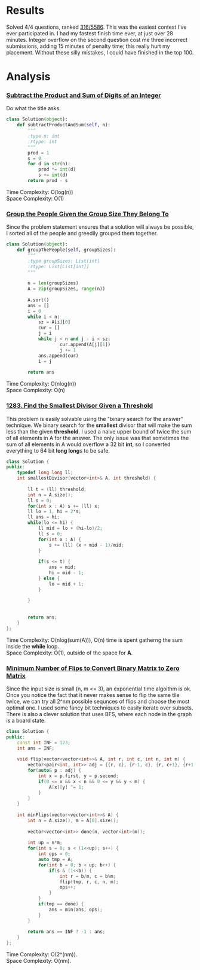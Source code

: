 # Results
Solved 4/4 questions, ranked [316/5586](https://leetcode.com/contest/weekly-contest-166/ranking/). 
This was the easiest contest I've ever participated in. I had my fastest finish time ever, at just over 28 minutes. 
Integer overflow on the second question cost me three incorrect submissions, adding 15 minutes of penalty time; this really hurt
my placement. Without these silly mistakes, I could have finished in the top 100.

# Analysis
### [Subtract the Product and Sum of Digits of an Integer](https://leetcode.com/problems/subtract-the-product-and-sum-of-digits-of-an-integer/)
Do what the title asks.
```Python
class Solution(object):
    def subtractProductAndSum(self, n):
        """
        :type n: int
        :rtype: int
        """
        prod = 1
        s = 0
        for d in str(n):
            prod *= int(d)
            s += int(d)
        return prod - s
```
Time Complexity: O(log(n))<br>
Space Complexity: O(1)<br>
### [Group the People Given the Group Size They Belong To](https://leetcode.com/problems/count-servers-that-communicate/)
Since the problem statement ensures that a solution will always be possible, 
I sorted all of the people and greedily grouped them together.
```Python
class Solution(object):
    def groupThePeople(self, groupSizes):
        """
        :type groupSizes: List[int]
        :rtype: List[List[int]]
        """
        
        n = len(groupSizes)
        A = zip(groupSizes, range(n))
        
        A.sort()
        ans = []
        i = 0
        while i < n:
            sz = A[i][0]
            cur = []
            j = i
            while j < n and j - i < sz:
                    cur.append(A[j][1])
                    j += 1
            ans.append(cur)
            i = j
        
        return ans
```
Time Complexity: O(nlog(n))<br>
Space Complexity: O(n)<br>
### [1283. Find the Smallest Divisor Given a Threshold](https://leetcode.com/problems/find-the-smallest-divisor-given-a-threshold/)
This problem is easily solvable using the "binary search for the answer" technique. We binary search for the **smallest** divisor that
will make the sum less than the given **threshold**. I used a naive upper bound of twice the sum of all elements in A for the answer.
The only issue was that sometimes the sum of all elements in A would overflow a 32 bit **int**, so I converted everything to 64 bit 
**long long**s to be safe.
```C++
class Solution {
public:
    typedef long long ll;
    int smallestDivisor(vector<int>& A, int threshold) {
 
        ll t = (ll) threshold;
        int n = A.size();
        ll s = 0;
        for(int x : A) s += (ll) x;
        ll lo = 1, hi = 2*s;
        ll ans = hi;
        while(lo <= hi) {
            ll mid = lo + (hi-lo)/2;
            ll s = 0;
            for(int x : A) {
                s += (ll) (x + mid - 1)/mid;
            }
            
            if(s <= t) {
                ans = mid;
                hi = mid - 1;
            } else {
                lo = mid + 1;
            }
            
        }
        
        
        return ans;
    }
};
```
Time Complexity: O(nlog(sum(A))), O(n) time is spent gatherng the sum inside the **while** loop. <br>
Space Complexity: O(1), outside of the space for **A**.
### [ Minimum Number of Flips to Convert Binary Matrix to Zero Matrix](https://leetcode.com/problems/minimum-number-of-flips-to-convert-binary-matrix-to-zero-matrix/)
Since the input size is small (n, m <= 3), an exponential time algoithm is ok. 
Once you notice the fact that it never makes sense to flip the same tile twice, we can try all 2^nm possible sequnces of flips and choose the most optimal one.
I used some fancy bit techniques to easily iterate over subsets. There is also a clever solution that uses BFS, where each node in the graph is a board state.
```C++
class Solution {
public:
    const int INF = 123;
    int ans = INF;
    
    void flip(vector<vector<int>>& A, int r, int c, int n, int m) {
        vector<pair<int, int>> adj = {{r, c}, {r-1, c}, {r, c+1}, {r+1, c}, {r, c-1}};
        for(auto& p : adj) {
            int x = p.first, y = p.second;
            if(0 <= x && x < n && 0 <= y && y < m) {
                A[x][y] ^= 1;
            }
        }
    }
    
    int minFlips(vector<vector<int>>& A) {
        int n = A.size(), m = A[0].size();
        
        vector<vector<int>> done(n, vector<int>(m));
        
        int up = n*m;
        for(int s = 0; s < (1<<up); s++) {
            int ops = 0;
            auto tmp = A;
            for(int b = 0; b < up; b++) {
                if(s & (1<<b)) {
                    int r = b/m, c = b%m;
                    flip(tmp, r, c, n, m);
                    ops++;
                }
            }
            if(tmp == done) {
                ans = min(ans, ops);
            }
        }
        
        return ans == INF ? -1 : ans;
    }
};  
```
Time Complexity: O(2^(nm)).<br>
Space Complexity: O(nm). 
